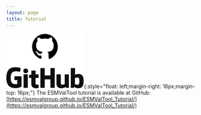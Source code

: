 ```yaml
---
layout: page
title: Tutorial
---
```


![ESMValTool-logo](/assets/img/GitHub-Logo.png){:style="float: left;margin-right: 16px;margin-top: 16px;"}
The ESMValTool tutorial is available at GitHub: [https://esmvalgroup.github.io/ESMValTool_Tutorial/](https://esmvalgroup.github.io/ESMValTool_Tutorial/)
